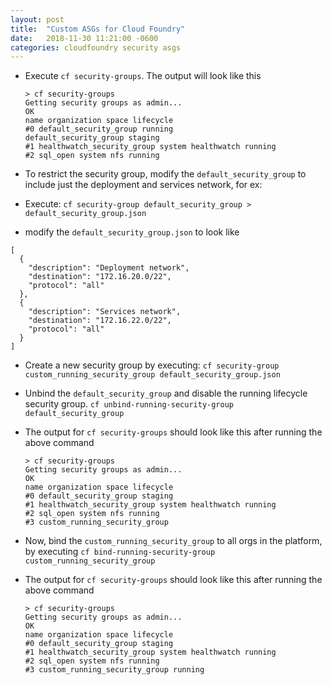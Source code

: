 ```yaml
---
layout: post
title:  "Custom ASGs for Cloud Foundry"
date:   2018-11-30 11:21:00 -0600
categories: cloudfoundry security asgs
---
```


- Execute `cf security-groups`. The output will look like this

  ```
  > cf security-groups
  Getting security groups as admin...
  OK
  name organization space lifecycle
  #0 default_security_group running
  default_security_group staging
  #1 healthwatch_security_group system healthwatch running
  #2 sql_open system nfs running
  ```

- To restrict the security group, modify the `default_security_group` to include just the deployment and services network, for ex:

- Execute: `cf security-group default_security_group > default_security_group.json`
- modify the `default_security_group.json` to look like
```
[
  {
    "description": "Deployment network",
    "destination": "172.16.20.0/22",
    "protocol": "all"
  },
  {
    "description": "Services network",
    "destination": "172.16.22.0/22",
    "protocol": "all"
  }
]
```

- Create a new security group by executing: `cf security-group custom_running_security_group default_security_group.json`

- Unbind the `default_security_group` and disable the running lifecycle security group. `cf unbind-running-security-group default_security_group`

- The output for `cf security-groups` should look like this after running the above command

  ```
  > cf security-groups
  Getting security groups as admin...
  OK
  name organization space lifecycle
  #0 default_security_group staging
  #1 healthwatch_security_group system healthwatch running
  #2 sql_open system nfs running
  #3 custom_running_security_group
  ```

- Now, bind the `custom_running_security_group` to all orgs in the platform, by executing `cf bind-running-security-group custom_running_security_group`

- The output for `cf security-groups` should look like this after running the above command

  ```
  > cf security-groups
  Getting security groups as admin...
  OK
  name organization space lifecycle
  #0 default_security_group staging
  #1 healthwatch_security_group system healthwatch running
  #2 sql_open system nfs running
  #3 custom_running_security_group running
  ```
